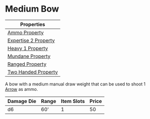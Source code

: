 # Medium Bow

| Properties                                                                 |
| -------------------------------------------------------------------------- |
| [Ammo Property](../../Weapon%20Properties/Ammo%20Property.md)                 |
| [Expertise 2 Property](../../Weapon%20Properties/Expertise%20X%20Property.md) |
| [Heavy 1 Property](../../Weapon%20Properties/Heavy%20X%20Property.md)         |
| [Mundane Property](../../Material%20Properties/Mundane%20Property.md)   |
| [Ranged Property](../../Weapon%20Properties/Ranged%20Property.md)             |
| [Two Handed Property](../../Weapon%20Properties/Two%20Handed%20Property.md)   |

A bow with a medium manual draw weight that can be used to shoot 1 [Arrow](../Ammo/Arrow.md) as ammo.

| Damage Die | Range | Item Slots | Price |
| ---------- | ----- | ---------- | ----- |
| d6         | 60'   | 1          | 50    |
